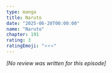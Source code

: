 ```yaml
---
type: manga
title: Naruto
date: "2025-06-20T00:00:00"
name: "Naruto"
chapter: 191
rating: 3
ratingEmoji: "⭐️⭐️⭐️"
---
```


_[No review was written for this episode]_